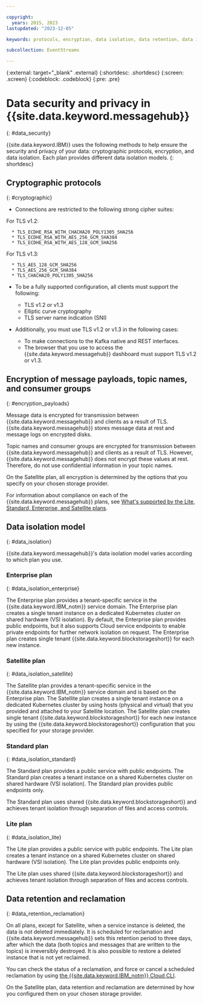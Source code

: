 ```yaml
---

copyright:
  years: 2015, 2023
lastupdated: "2023-12-05"

keywords: protocols, encryption, data isolation, data retention, data isolation model

subcollection: EventStreams

---
```


{:external: target="_blank" .external}
{:shortdesc: .shortdesc}
{:screen: .screen}
{:codeblock: .codeblock}
{:pre: .pre}

# Data security and privacy in {{site.data.keyword.messagehub}}
{: #data_security}

{{site.data.keyword.IBM}} uses the following methods to help ensure the security and privacy of your data: cryptographic protocols, encryption, and data isolation. Each plan provides different data isolation models.
{: shortdesc}

## Cryptographic protocols
{: #cryptographic}

* Connections are restricted to the following strong cipher suites:

For TLS v1.2:

      * TLS_ECDHE_RSA_WITH_CHACHA20_POLY1305_SHA256
      * TLS_ECDHE_RSA_WITH_AES_256_GCM_SHA384
      * TLS_ECDHE_RSA_WITH_AES_128_GCM_SHA256

For TLS v1.3:

      * TLS_AES_128_GCM_SHA256
      * TLS_AES_256_GCM_SHA384
      * TLS_CHACHA20_POLY1305_SHA256

* To be a fully supported configuration, all clients must support the following:

    * TLS v1.2 or v1.3
    * Elliptic curve cryptography
    * TLS server name indication (SNI)

* Additionally, you must use TLS v1.2 or v1.3 in the following cases:

    * To make connections to the Kafka native and REST interfaces. 
    * The browser that you use to access the {{site.data.keyword.messagehub}} dashboard must support TLS v1.2 or v1.3.

## Encryption of message payloads, topic names, and consumer groups
{: #encryption_payloads}

Message data is encrypted for transmission between {{site.data.keyword.messagehub}} and clients as a result of TLS. {{site.data.keyword.messagehub}} stores message data at rest and message logs on encrypted disks.

Topic names and consumer groups are encrypted for transmission between {{site.data.keyword.messagehub}} and clients as a result of TLS. However, {{site.data.keyword.messagehub}} does not encrypt these values at rest. Therefore, do not use confidential information in your topic names.

On the Satellite plan, all encryption is determined by the options that you specify on your chosen storage provider.

For information about compliance on each of the {{site.data.keyword.messagehub}} plans, see [What's supported by the Lite, Standard, Enterprise, and Satellite plans](/docs/EventStreams?topic=EventStreams-plan_choose#what_is_supported).

## Data isolation model
{: #data_isolation}

{{site.data.keyword.messagehub}}'s data isolation model varies according to which plan you use.

### Enterprise plan
{: #data_isolation_enterprise}

The Enterprise plan provides a tenant-specific service in the {{site.data.keyword.IBM_notm}} service domain. The Enterprise plan creates a single tenant instance on a dedicated Kubernetes cluster on shared hardware (VSI isolation). By default, the Enterprise plan provides public endpoints, but it also supports Cloud service endpoints to enable private endpoints for further network isolation on request. The Enterprise plan creates single tenant {{site.data.keyword.blockstorageshort}} for each new instance.

### Satellite plan
{: #data_isolation_satellite}

The Satellite plan provides a tenant-specific service in the {{site.data.keyword.IBM_notm}} service domain and is based on the Enterprise plan. The Satellite plan creates a single tenant instance on a dedicated Kubernetes cluster by using hosts (physical and virtual) that you provided and attached to your Satellite location. The Satellite plan creates single tenant {{site.data.keyword.blockstorageshort}} for each new instance by using the {{site.data.keyword.blockstorageshort}} configuration that you specified for your storage provider.

### Standard plan
{: #data_isolation_standard}

The Standard plan provides a public service with public endpoints. The Standard plan creates a tenant instance on a shared Kubernetes cluster on shared hardware (VSI isolation). The Standard plan provides public endpoints only.

The Standard plan uses shared {{site.data.keyword.blockstorageshort}} and achieves tenant isolation through separation of files and access controls.

### Lite plan
{: #data_isolation_lite}

The Lite plan provides a public service with public endpoints. The Lite plan creates a tenant instance on a shared Kubernetes cluster on shared hardware (VSI isolation). The Lite plan provides public endpoints only.

The Lite plan uses shared {{site.data.keyword.blockstorageshort}} and achieves tenant isolation through separation of files and access controls.

## Data retention and reclamation
{: #data_retention_reclamation}

On all plans, except for Satellite, when a service instance is deleted, the data is not deleted immediately. It is scheduled for reclamation and {{site.data.keyword.messagehub}} sets this retention period to three days, after which the data (both topics and messages that are written to the topics) is irreversibly destroyed. It is also possible to restore a deleted instance that is not yet reclaimed.

You can check the status of a reclamation, and force or cancel a scheduled reclamation by using [the {{site.data.keyword.IBM_notm}} Cloud CLI](/docs/cli?topic=cli-ibmcloud_commands_resource#ibmcloud_resource_reclamations).

On the Satellite plan, data retention and reclamation are determined by how you configured them on your chosen storage provider.

